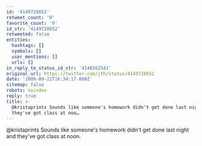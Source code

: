 ```yaml
---
id: '4149728652'
retweet_count: '0'
favorite_count: '0'
id_str: '4149728652'
retweeted: false
entities:
  hashtags: []
  symbols: []
  user_mentions: []
  urls: []
in_reply_to_status_id_str: '4148162541'
original_url: https://twitter.com/jth/status/4149728652
date: '2009-09-21T16:34:17.000Z'
sitemap: false
robots: noindex
reply: true
title: >-
  @kristaprints Sounds like someone's homework didn't get done last night and
  they've got class at noo…
---
```


@kristaprints Sounds like someone's homework didn't get done last night and they've got class at noon.